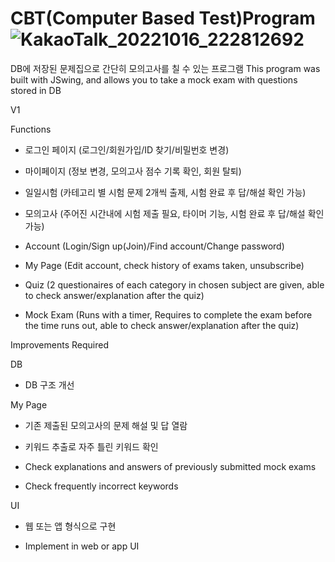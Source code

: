# CBT(Computer Based Test)Program![KakaoTalk_20221016_222812692](https://user-images.githubusercontent.com/115934563/196039441-ca8c32d5-8155-4b4c-b5e5-6db4c6e19c00.jpg)

DB에 저장된 문제집으로 간단히 모의고사를 칠 수 있는 프로그램
This program was built with JSwing, and allows you to take a mock exam with questions stored in DB

V1

Functions

- 로그인 페이지 (로그인/회원가입/ID 찾기/비밀번호 변경)
- 마이페이지 (정보 변경, 모의고사 점수 기록 확인, 회원 탈퇴)
- 일일시험 (카테고리 별 시험 문제 2개씩 출제, 시험 완료 후 답/해설 확인 가능)
- 모의고사 (주어진 시간내에 시험 제출 필요, 타이머 기능, 시험 완료 후 답/해설 확인 가능)

- Account (Login/Sign up(Join)/Find account/Change password)
- My Page (Edit account, check history of exams taken, unsubscribe)
- Quiz (2 questionaires of each category in chosen subject are given, able to check answer/explanation after the quiz)
- Mock Exam (Runs with a timer, Requires to complete the exam before the time runs out, able to check answer/explanation after the quiz)


Improvements Required

DB

- DB 구조 개선

My Page

- 기존 제출된 모의고사의 문제 해설 및 답 열람
- 키워드 추출로 자주 틀린 키워드 확인

- Check explanations and answers of previously submitted mock exams
- Check frequently incorrect keywords

UI

- 웹 또는 앱 형식으로 구현

- Implement in web or app UI
